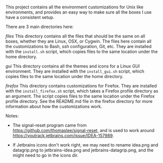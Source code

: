 This project contains all the environment customizations for Unix like environments, and provides
an easy way to make sure all the boxes I use have a consistent setup.

There are 3 main directories here:

*files*
This directory contains all the files that should be the same on all boxes, whether they are Linux,
OSX, or Cygwin.  The files here contain all the customizations to Bash, ssh configuration, Git, etc.
They are installed with the `install.sh` script, which copies files to the same location under the
home directory.

*gui*
This directory contains all the themes and icons for a Linux GUI environment.  They are installed
with the `install_gui.sh` script, which copies files to the same location under the home directory.

*firefox*
This directory contains customizations for Firefox.  They are installed with the
`install_firefox.sh` script, which takes a Firefox profile directory as an argument. The script
copies files to the same location under the Firefox profile directory.  See the README.md file in 
the firefox directory for more information about how the customizations work.

Notes:
- The signal-reset program came from https://github.com/thomaslee/signal-reset, and is used to work
  around https://youtrack.jetbrains.com/issue/IDEA-157989.

- If Jetbrains icons don't work right, we may need to rename idea.png and datagrip.png to
  jetbrains-idea.png and jetbrains-datagrip.png, and the might need to go in the icons dir.
